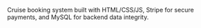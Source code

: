 Cruise booking system built with HTML/CSS/JS, Stripe for secure payments, and MySQL for backend data integrity.
